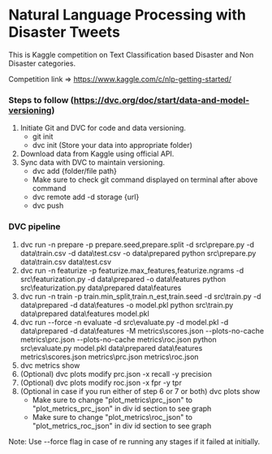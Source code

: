 # Natural Language Processing with Disaster Tweets
This is Kaggle competition on Text Classification based Disaster and Non Disaster categories.

Competition link => https://www.kaggle.com/c/nlp-getting-started/

### Steps to follow (https://dvc.org/doc/start/data-and-model-versioning)
1. Initiate Git and DVC for code and data versioning.
    - git init
    - dvc init (Store your data into appropriate folder)
2. Download data from Kaggle using official API.
3. Sync data with DVC to maintain versioning.
    - dvc add {folder/file path}
    - Make sure to check git command displayed on terminal after above command 
    - dvc remote add -d storage {url}
    - dvc push


### DVC pipeline
1. dvc run -n prepare -p prepare.seed,prepare.split -d src\prepare.py -d data\train.csv -d data\test.csv -o data\prepared python src\prepare.py data\train.csv data\test.csv
2. dvc run -n featurize -p featurize.max_features,featurize.ngrams -d src\featurization.py -d data\prepared -o data\features python src\featurization.py data\prepared data\features
3. dvc run -n train -p train.min_split,train.n_est,train.seed -d src\train.py -d data\prepared -d data\features -o model.pkl python src\train.py data\prepared data\features model.pkl
4. dvc run --force -n evaluate -d src\evaluate.py -d model.pkl -d data\prepared -d data\features -M metrics\scores.json --plots-no-cache metrics\prc.json --plots-no-cache metrics\roc.json python src\evaluate.py model.pkl data\prepared data\features metrics\scores.json metrics\prc.json metrics\roc.json
5. dvc metrics show
6. (Optional) dvc plots modify prc.json -x recall -y precision
7. (Optional) dvc plots modify roc.json -x fpr -y tpr
8. (Optional in case if you run either of step 6 or 7 or both) dvc plots show
    - Make sure to change "plot_metrics\prc_json" to "plot_metrics_prc_json" in div id section to see graph
    - Make sure to change "plot_metrics\roc_json" to "plot_metrics_roc_json" in div id section to see graph

Note: Use --force flag in case of re running any stages if it failed at initially.
